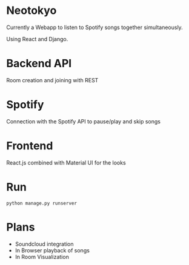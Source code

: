 # Neotokyo

Currently a Webapp to listen to Spotify songs together simultaneously.

Using React and Django.

# Backend API 
Room creation and joining with REST

# Spotify
Connection with the Spotify API to pause/play and skip songs

# Frontend
React.js combined with Material UI for the looks

# Run
```text
python manage.py runserver
```

# Plans
- Soundcloud integration
- In Browser playback of songs
- In Room Visualization



